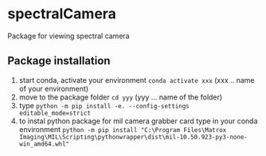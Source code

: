 # spectralCamera
Package for viewing spectral camera 

## Package installation
1. start conda, activate your environment `conda activate xxx` (xxx .. name of your environment)
2. move to the package folder `cd yyy` (yyy ... name of the folder)
3. type `python -m pip install -e. --config-settings editable_mode=strict`
4. to instal python package for mil camera grabber card type in your conda environment `python -m pip install "C:\Program Files\Matrox Imaging\MIL\Scripting\pythonwrapper\dist\mil-10.50.923-py3-none-win_amd64.whl"` 
